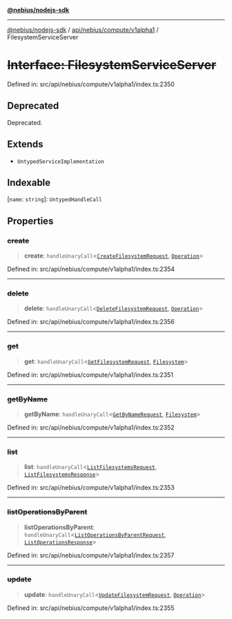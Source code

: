 [**@nebius/nodejs-sdk**](../../../../../README.md)

---

[@nebius/nodejs-sdk](../../../../../README.md) / [api/nebius/compute/v1alpha1](../README.md) / FilesystemServiceServer

# ~~Interface: FilesystemServiceServer~~

Defined in: src/api/nebius/compute/v1alpha1/index.ts:2350

## Deprecated

Deprecated.

## Extends

- `UntypedServiceImplementation`

## Indexable

\[`name`: `string`\]: `UntypedHandleCall`

## Properties

### ~~create~~

> **create**: `handleUnaryCall`\<[`CreateFilesystemRequest`](CreateFilesystemRequest.md), [`Operation`](../../../common/v1alpha1/interfaces/Operation.md)\>

Defined in: src/api/nebius/compute/v1alpha1/index.ts:2354

---

### ~~delete~~

> **delete**: `handleUnaryCall`\<[`DeleteFilesystemRequest`](DeleteFilesystemRequest.md), [`Operation`](../../../common/v1alpha1/interfaces/Operation.md)\>

Defined in: src/api/nebius/compute/v1alpha1/index.ts:2356

---

### ~~get~~

> **get**: `handleUnaryCall`\<[`GetFilesystemRequest`](GetFilesystemRequest.md), [`Filesystem`](Filesystem.md)\>

Defined in: src/api/nebius/compute/v1alpha1/index.ts:2351

---

### ~~getByName~~

> **getByName**: `handleUnaryCall`\<[`GetByNameRequest`](../../../common/v1/interfaces/GetByNameRequest.md), [`Filesystem`](Filesystem.md)\>

Defined in: src/api/nebius/compute/v1alpha1/index.ts:2352

---

### ~~list~~

> **list**: `handleUnaryCall`\<[`ListFilesystemsRequest`](ListFilesystemsRequest.md), [`ListFilesystemsResponse`](ListFilesystemsResponse.md)\>

Defined in: src/api/nebius/compute/v1alpha1/index.ts:2353

---

### ~~listOperationsByParent~~

> **listOperationsByParent**: `handleUnaryCall`\<[`ListOperationsByParentRequest`](../../../common/v1alpha1/interfaces/ListOperationsByParentRequest.md), [`ListOperationsResponse`](../../../common/v1alpha1/interfaces/ListOperationsResponse.md)\>

Defined in: src/api/nebius/compute/v1alpha1/index.ts:2357

---

### ~~update~~

> **update**: `handleUnaryCall`\<[`UpdateFilesystemRequest`](UpdateFilesystemRequest.md), [`Operation`](../../../common/v1alpha1/interfaces/Operation.md)\>

Defined in: src/api/nebius/compute/v1alpha1/index.ts:2355
